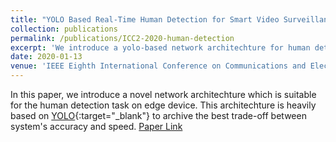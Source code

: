 ```yaml
---
title: "YOLO Based Real-Time Human Detection for Smart Video Surveillance at the Edge"
collection: publications
permalink: /publications/ICC2-2020-human-detection
excerpt: 'We introduce a yolo-based network architechture for human detection attaining the trade-off between accuracy and processing time on edge devices.'
date: 2020-01-13
venue: 'IEEE Eighth International Conference on Communications and Electronics (ICCE)'
---
```

In this paper, we introduce a novel network architechture which is suitable for the human detection task on edge device. This architechture is heavily based on [YOLO](https://arxiv.org/abs/1612.08242){:target="_blank"} to archive the best trade-off between system's accuracy and speed. [Paper Link](http://cuongnn218.github.io/files/ICCE-human-detection.pdf)
